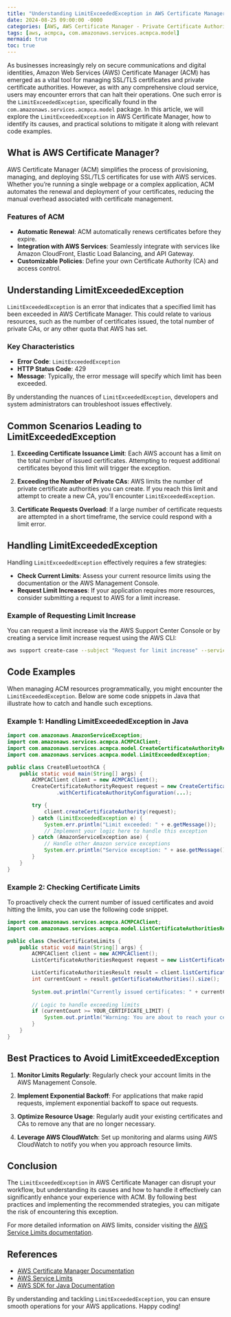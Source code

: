 ```yaml
---
title: "Understanding LimitExceededException in AWS Certificate Manager"
date: 2024-08-25 09:00:00 -0000
categories: [AWS, AWS Certificate Manager - Private Certificate Authority]
tags: [aws, acmpca, com.amazonaws.services.acmpca.model]
mermaid: true
toc: true
---
```



As businesses increasingly rely on secure communications and digital identities, Amazon Web Services (AWS) Certificate Manager (ACM) has emerged as a vital tool for managing SSL/TLS certificates and private certificate authorities. However, as with any comprehensive cloud service, users may encounter errors that can halt their operations. One such error is the `LimitExceededException`, specifically found in the `com.amazonaws.services.acmpca.model` package. In this article, we will explore the `LimitExceededException` in AWS Certificate Manager, how to identify its causes, and practical solutions to mitigate it along with relevant code examples.

## What is AWS Certificate Manager?

AWS Certificate Manager (ACM) simplifies the process of provisioning, managing, and deploying SSL/TLS certificates for use with AWS services. Whether you’re running a single webpage or a complex application, ACM automates the renewal and deployment of your certificates, reducing the manual overhead associated with certificate management.

### Features of ACM

- **Automatic Renewal**: ACM automatically renews certificates before they expire.
- **Integration with AWS Services**: Seamlessly integrate with services like Amazon CloudFront, Elastic Load Balancing, and API Gateway.
- **Customizable Policies**: Define your own Certificate Authority (CA) and access control.

## Understanding LimitExceededException

`LimitExceededException` is an error that indicates that a specified limit has been exceeded in AWS Certificate Manager. This could relate to various resources, such as the number of certificates issued, the total number of private CAs, or any other quota that AWS has set.

### Key Characteristics

- **Error Code**: `LimitExceededException`
- **HTTP Status Code**: 429
- **Message**: Typically, the error message will specify which limit has been exceeded.

By understanding the nuances of `LimitExceededException`, developers and system administrators can troubleshoot issues effectively.

## Common Scenarios Leading to LimitExceededException

1. **Exceeding Certificate Issuance Limit**: Each AWS account has a limit on the total number of issued certificates. Attempting to request additional certificates beyond this limit will trigger the exception.

2. **Exceeding the Number of Private CAs**: AWS limits the number of private certificate authorities you can create. If you reach this limit and attempt to create a new CA, you'll encounter `LimitExceededException`.

3. **Certificate Requests Overload**: If a large number of certificate requests are attempted in a short timeframe, the service could respond with a limit error.

## Handling LimitExceededException

Handling `LimitExceededException` effectively requires a few strategies:

- **Check Current Limits**: Assess your current resource limits using the documentation or the AWS Management Console.
- **Request Limit Increases**: If your application requires more resources, consider submitting a request to AWS for a limit increase.
  
### Example of Requesting Limit Increase

You can request a limit increase via the AWS Support Center Console or by creating a service limit increase request using the AWS CLI:

```bash
aws support create-case --subject "Request for limit increase" --service-code "certificate-manager" --case-type "service-limit-increase" --severity-code "low"
```

## Code Examples

When managing ACM resources programmatically, you might encounter the `LimitExceededException`. Below are some code snippets in Java that illustrate how to catch and handle such exceptions.

### Example 1: Handling LimitExceededException in Java

```java
import com.amazonaws.AmazonServiceException;
import com.amazonaws.services.acmpca.ACMPCAClient;
import com.amazonaws.services.acmpca.model.CreateCertificateAuthorityRequest;
import com.amazonaws.services.acmpca.model.LimitExceededException;

public class CreateBluetoothCA {
    public static void main(String[] args) {
        ACMPCAClient client = new ACMPCAClient();
        CreateCertificateAuthorityRequest request = new CreateCertificateAuthorityRequest()
                .withCertificateAuthorityConfiguration(...);

        try {
            client.createCertificateAuthority(request);
        } catch (LimitExceededException e) {
            System.err.println("Limit exceeded: " + e.getMessage());
            // Implement your logic here to handle this exception
        } catch (AmazonServiceException ase) {
            // Handle other Amazon service exceptions
            System.err.println("Service exception: " + ase.getMessage());
        }
    }
}
```

### Example 2: Checking Certificate Limits

To proactively check the current number of issued certificates and avoid hitting the limits, you can use the following code snippet.

```java
import com.amazonaws.services.acmpca.ACMPCAClient;
import com.amazonaws.services.acmpca.model.ListCertificateAuthoritiesRequest;

public class CheckCertificateLimits {
    public static void main(String[] args) {
        ACMPCAClient client = new ACMPCAClient();
        ListCertificateAuthoritiesRequest request = new ListCertificateAuthoritiesRequest();

        ListCertificateAuthoritiesResult result = client.listCertificateAuthorities(request);
        int currentCount = result.getCertificateAuthorities().size();
        
        System.out.println("Currently issued certificates: " + currentCount);
        
        // Logic to handle exceeding limits
        if (currentCount >= YOUR_CERTIFICATE_LIMIT) {
            System.out.println("Warning: You are about to reach your certificate limit.");
        }
    }
}
```

## Best Practices to Avoid LimitExceededException

1. **Monitor Limits Regularly**: Regularly check your account limits in the AWS Management Console.

2. **Implement Exponential Backoff**: For applications that make rapid requests, implement exponential backoff to space out requests.

3. **Optimize Resource Usage**: Regularly audit your existing certificates and CAs to remove any that are no longer necessary.

4. **Leverage AWS CloudWatch**: Set up monitoring and alarms using AWS CloudWatch to notify you when you approach resource limits.

## Conclusion

The `LimitExceededException` in AWS Certificate Manager can disrupt your workflow, but understanding its causes and how to handle it effectively can significantly enhance your experience with ACM. By following best practices and implementing the recommended strategies, you can mitigate the risk of encountering this exception. 

For more detailed information on AWS limits, consider visiting the [AWS Service Limits documentation](https://docs.aws.amazon.com/general/latest/gr/aws_service_limits.html). 

## References

- [AWS Certificate Manager Documentation](https://docs.aws.amazon.com/acm/latest/userguide/acm-overview.html)
- [AWS Service Limits](https://docs.aws.amazon.com/general/latest/gr/aws_service_limits.html)
- [AWS SDK for Java Documentation](https://docs.aws.amazon.com/sdk-for-java/latest/developer-guide/home.html) 

By understanding and tackling `LimitExceededException`, you can ensure smooth operations for your AWS applications. Happy coding!
